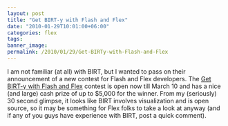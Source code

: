 ```yaml
---
layout: post
title: "Get BIRT-y with Flash and Flex"
date: "2010-01-29T10:01:00+06:00"
categories: flex 
tags: 
banner_image: 
permalink: /2010/01/29/Get-BIRTy-with-Flash-and-Flex
---
```


I am not familiar (at all) with BIRT, but I wanted to pass on their announcement of a new contest for Flash and Flex developers. The <a href="http://www.birt-exchange.com/be/news-events/adobe-contest/?articleid=18554">Get BIRT-y with Flash and Flex</a> contest is open now till March 10 and has a nice (and large) cash prize of up to $5,000 for the winner. From my (seriously) 30 second glimpse, it looks like BIRT involves visualization and is open source, so it may be something for Flex folks to take  a look at anyway (and if any of you guys have experience with BIRT, post a quick comment).